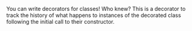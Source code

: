 You can write decorators for classes! Who knew? This is a decorator to track
the history of what happens to instances of the decorated class following the
initial call to their constructor.
